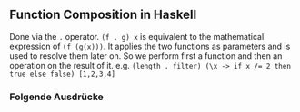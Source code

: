 ## Function Composition in Haskell
Done via the `.` operator.
`(f . g) x` is equivalent to the mathematical expression of `(f (g(x)))`.
It applies the two functions as parameters and is used to resolve them later on.
So we perform first a function and then an operation on the result of it.
e.g.
`(length . filter) (\x -> if x /= 2 then true else false) [1,2,3,4]`

### Folgende Ausdrücke


